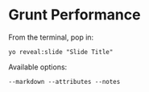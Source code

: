 
# Grunt Performance

From the terminal, pop in:

  ```yo reveal:slide "Slide Title"```

Available options:

 ```--markdown --attributes --notes```
